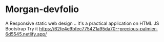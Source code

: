 # Morgan-devfolio
A Responsive static web design .. it's a practical application on HTML JS Bootstrap
Try it https://62fe4e9bfec775421a95da70--precious-palmier-6d5545.netlify.app/
